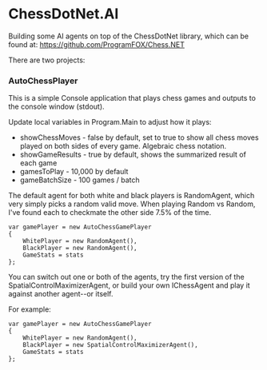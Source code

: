 # ChessDotNet.AI

Building some AI agents on top of the ChessDotNet library, which can be found at:
https://github.com/ProgramFOX/Chess.NET

There are two projects:

### AutoChessPlayer

This is a simple Console application that plays chess games and outputs to the console window (stdout).

Update local variables in Program.Main to adjust how it plays:

* showChessMoves - false by default, set to true to show all chess moves played on both sides of every game. Algebraic chess notation.
* showGameResults - true by default, shows the summarized result of each game
* gamesToPlay - 10,000 by default
* gameBatchSize - 100 games / batch

The default agent for both white and black players is RandomAgent, which very simply picks a random valid move. When playing Random vs Random, I've found each to checkmate the other side 7.5% of the time.

```
var gamePlayer = new AutoChessGamePlayer
{
    WhitePlayer = new RandomAgent(),
    BlackPlayer = new RandomAgent(),
    GameStats = stats
};
```

You can switch out one or both of the agents, try the first version of the SpatialControlMaximizerAgent, or build your own IChessAgent and play it against another agent--or itself.

For example:
```
var gamePlayer = new AutoChessGamePlayer
{
    WhitePlayer = new RandomAgent(),
    BlackPlayer = new SpatialControlMaximizerAgent(),
    GameStats = stats
};
```
